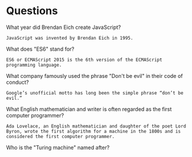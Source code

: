 # Questions

What year did Brendan Eich create JavaScript?

```
JavaScript was invented by Brendan Eich in 1995. 
```

What does "ES6" stand for?

```
ES6 or ECMAScript 2015 is the 6th version of the ECMAScript programming language. 
```

What company famously used the phrase "Don't be evil" in their code of conduct?

```
Google’s unofficial motto has long been the simple phrase “don’t be evil.” 
```

What English mathematician and writer is often regarded as the first computer programmer?

```
Ada Lovelace, an English mathematician and daughter of the poet Lord Byron, wrote the first algorithm for a machine in the 1800s and is considered the first computer programmer.
```

Who is the "Turing machine" named after?

```

```
